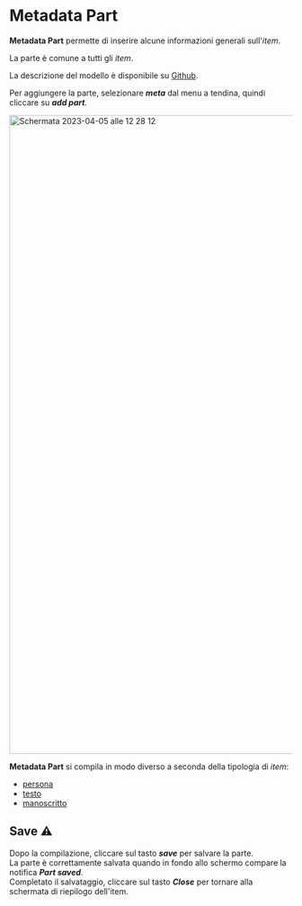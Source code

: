 # Metadata Part

**Metadata Part** permette di inserire alcune informazioni generali sull'_item_.  

La parte è comune a tutti gli _item_.

La descrizione del modello è disponibile su [Github](https://github.com/vedph/cadmus-general#metadatapart).

Per aggiungere la parte, selezionare **_meta_** dal menu a tendina, quindi cliccare su **_add part_**.  

<img width="1136" alt="Schermata 2023-04-05 alle 12 28 12" src="https://user-images.githubusercontent.com/102725489/230055179-1bbbd288-6e6e-4b4d-8d25-96bfd1ebc9df.png">




**Metadata Part** si compila in modo diverso a seconda della tipologia di _item_:  
* [persona](Metadata_Part_Person.md)
* [testo](Metadata_Part_Text.md)
* [manoscritto](Metadata_Part_Manuscript.md)

## Save ⚠️ 
Dopo la compilazione, cliccare sul tasto **_save_** per salvare la parte.  
La parte è correttamente salvata quando in fondo allo schermo compare la notifica **_Part saved_**.  
Completato il salvataggio, cliccare sul tasto **_Close_** per tornare alla schermata di riepilogo dell'item.
